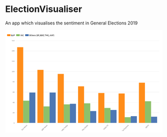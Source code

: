 # ElectionVisualiser
An app which visualises the sentiment in General Elections 2019

![Histogram](Analysis2/MediaHouses.png)